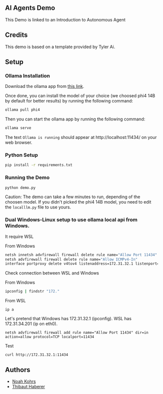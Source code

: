 ## AI Agents Demo

This Demo is linked to an Introduction to Autonomous Agent

## Credits
This demo is based on a template provided by Tyler Ai.

## Setup

### Ollama Installation
Download the ollama app from [this link](https://ollama.com/download/linux).

Once done, you can install the model of your choice (we choosed phi4 14B by default for better results) by running the following command:
```bash
ollama pull phi4
```

Then you can start the ollama app by running the following command:
```bash
ollama serve
```
The text `Ollama is running` should appear at http://localhost:11434/ on your web browser.

### Python Setup

```bash
pip install -r requirements.txt
```

### Running the Demo

```bash
python demo.py
```

Caution: The demo can take a few minutes to run, depending of the choosen model.
If you didn't picked the phi4 14B model, you need to edit the `localllm.py` file to use yours.



### Dual Windows-Linux setup to use ollama local api from Windows.

It require WSL

From Windows
```bash
netsh innetsh advfirewall firewall delete rule name="Allow Port 11434"
netsh advfirewall firewall delete rule name="Allow ICMPv4-In"
interface portproxy delete v4tov4 listenaddress=172.31.32.1 listenport=11434
```

Check connection between WSL and Windows

From Windows
```bash
ipconfig | findstr "172."
```

From WSL
```
ip a
```
Let's pretend that
Windows has 172.31.32.1 (ipconfig).
WSL has 172.31.34.201 (ip on eth0).

```
netsh advfirewall firewall add rule name="Allow Port 11434" dir=in action=allow protocol=TCP localport=11434
```

Test
```
curl http://172.31.32.1:11434
```

## Authors

- [Noah Kohrs](https://github.com/noahkohrs)
- [Thibaut Haberer](https://github.com/ThibHab)